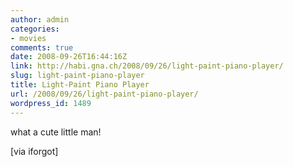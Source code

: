 ```yaml
---
author: admin
categories:
- movies
comments: true
date: 2008-09-26T16:44:16Z
link: http://habi.gna.ch/2008/09/26/light-paint-piano-player/
slug: light-paint-piano-player
title: Light-Paint Piano Player
url: /2008/09/26/light-paint-piano-player/
wordpress_id: 1489
---
```


what a cute little man!

[via iforgot]

